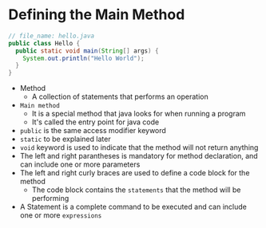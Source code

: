 # Defining the Main Method

```java
// file_name: hello.java
public class Hello {
  public static void main(String[] args) {
    System.out.println("Hello World");
  }
}
```

- Method
  - A collection of statements that performs an operation
- `Main method`
  - It is a special method that java looks for when running a program
  - It's called the entry point for java code
- `public` is the same access modifier keyword
- `static` to be explained later
- `void` keyword is used to indicate that the method will not return anything
- The left and right parantheses is mandatory for method declaration, and can include one or more parameters
- The left and right curly braces are used to define a code block for the method
  - The code block contains the `statements` that the method will be performing
- A Statement is a complete command to be executed and can include one or more `expressions`
